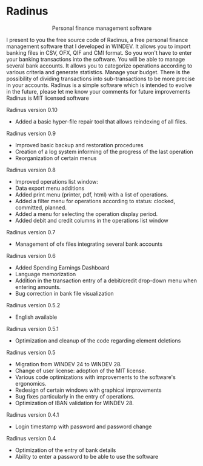# Radinus

 <p align="center" > Personal finance management software </p>

I present to you the free source code of Radinus, a free personal finance management software that I developed in WINDEV.
It allows you to import banking files in CSV, OFX, QIF and CMI format. So you won't have to enter your banking transactions into the software.
You will be able to manage several bank accounts.
It allows you to categorize operations according to various criteria and generate statistics.
Manage your budget.
There is the possibility of dividing transactions into sub-transactions to be more precise in your accounts.
Radinus is a simple software which is intended to evolve in the future, please let me know your comments for future improvements
Radinus is MIT licensed software

Radinus version 0.10
- Added a basic hyper-file repair tool that allows reindexing of all files.

Radinus version 0.9
- Improved basic backup and restoration procedures
- Creation of a log system informing of the progress of the last operation
- Reorganization of certain menus

Radinus version 0.8
- Improved operations list window: 
- Data export menu additions
- Added print menu (printer, pdf, html) with a list of operations.
- Added a filter menu for operations according to status: clocked, committed, planned.
- Added a menu for selecting the operation display period.
- Added debit and credit columns in the operations list window

Radinus version 0.7
- Management of ofx files integrating several bank accounts

Radinus version 0.6
- Added Spending Earnings Dashboard
- Language memorization
- Addition in the transaction entry of a debit/credit drop-down menu when entering amounts.
- Bug correction in bank file visualization

Radinus version 0.5.2
- English available

Radinus version 0.5.1
- Optimization and cleanup of the code regarding element deletions

Radinus version 0.5
- Migration from WINDEV 24 to WINDEV 28.
- Change of user license: adoption of the MIT license.
- Various code optimizations with improvements to the software's ergonomics.
- Redesign of certain windows with graphical improvements
- Bug fixes particularly in the entry of operations.
- Optimization of IBAN validation for WINDEV 28.

Radinus version 0.4.1
- Login timestamp with password and password change

Radinus version 0.4
- Optimization of the entry of bank details
- Ability to enter a password to be able to use the software
